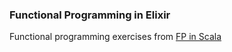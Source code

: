 ### Functional Programming in Elixir

Functional programming exercises from [FP in Scala](https://github.com/fpinscala/fpinscala)
